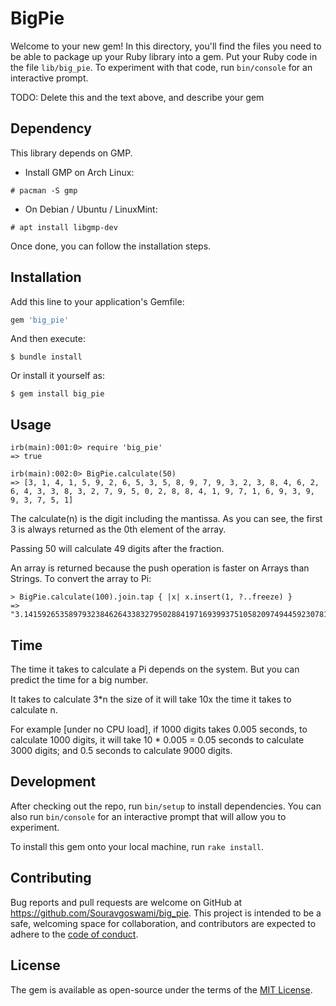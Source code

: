 # BigPie

Welcome to your new gem! In this directory, you'll find the files you need to be able to package up your Ruby library into a gem. Put your Ruby code in the file `lib/big_pie`. To experiment with that code, run `bin/console` for an interactive prompt.

TODO: Delete this and the text above, and describe your gem

## Dependency
This library depends on GMP.

+ Install GMP on Arch Linux:

```
# pacman -S gmp
```

+ On Debian / Ubuntu / LinuxMint:

```
# apt install libgmp-dev
```

Once done, you can follow the installation steps.

## Installation

Add this line to your application's Gemfile:

```ruby
gem 'big_pie'
```

And then execute:

    $ bundle install

Or install it yourself as:

    $ gem install big_pie

## Usage

```
irb(main):001:0> require 'big_pie'
=> true

irb(main):002:0> BigPie.calculate(50)
=> [3, 1, 4, 1, 5, 9, 2, 6, 5, 3, 5, 8, 9, 7, 9, 3, 2, 3, 8, 4, 6, 2, 6, 4, 3, 3, 8, 3, 2, 7, 9, 5, 0, 2, 8, 8, 4, 1, 9, 7, 1, 6, 9, 3, 9, 9, 3, 7, 5, 1]
```

The calculate(n) is the digit including the mantissa. As you can see, the first 3 is always returned as the 0th element of the array.

Passing 50 will calculate 49 digits after the fraction.

An array is returned because the push operation is faster on Arrays than Strings.
To convert the array to Pi:

```
> BigPie.calculate(100).join.tap { |x| x.insert(1, ?..freeze) }
=> "3.141592653589793238462643383279502884197169399375105820974944592307816406286208998628034825342117067"
```

## Time
The time it takes to calculate a Pi depends on the system.
But you can predict the time for a big number.

It takes to calculate 3*n the size of it will take 10x the time it takes to calculate n.

For example [under no CPU load], if 1000 digits takes 0.005 seconds, to calculate 1000 digits,
it will take 10 * 0.005 = 0.05 seconds to calculate 3000 digits;
and 0.5 seconds to calculate 9000 digits.

## Development
After checking out the repo, run `bin/setup` to install dependencies.
You can also run `bin/console` for an interactive prompt that will allow you to experiment.

To install this gem onto your local machine, run `rake install`.

## Contributing
Bug reports and pull requests are welcome on GitHub at https://github.com/Souravgoswami/big_pie. This project is intended to be a safe, welcoming space for collaboration, and contributors are expected to adhere to the [code of conduct](https://github.com/[USERNAME]/big_pie/blob/master/CODE_OF_CONDUCT.md).

## License

The gem is available as open-source under the terms of the [MIT License](https://opensource.org/licenses/MIT).
